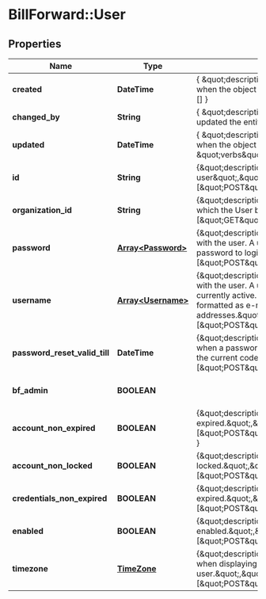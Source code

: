 # BillForward::User

## Properties
Name | Type | Description | Notes
------------ | ------------- | ------------- | -------------
**created** | **DateTime** | { \&quot;description\&quot; : \&quot;The UTC DateTime when the object was created.\&quot;, \&quot;verbs\&quot;:[] } | [optional] 
**changed_by** | **String** | { \&quot;description\&quot; : \&quot;ID of the user who last updated the entity.\&quot;, \&quot;verbs\&quot;:[] } | [optional] 
**updated** | **DateTime** | { \&quot;description\&quot; : \&quot;The UTC DateTime when the object was last updated.\&quot;, \&quot;verbs\&quot;:[] } | [optional] 
**id** | **String** | {\&quot;description\&quot;:\&quot;ID of the user\&quot;,\&quot;verbs\&quot;:[\&quot;POST\&quot;,\&quot;PUT\&quot;,\&quot;GET\&quot;]} | [optional] 
**organization_id** | **String** | {\&quot;description\&quot;:\&quot;ID of the Organization to which the User belongs.\&quot;,\&quot;verbs\&quot;:[\&quot;GET\&quot;,\&quot;POST\&quot;]} | 
**password** | [**Array&lt;Password&gt;**](Password.md) | {\&quot;description\&quot;:\&quot;Passwords associated with the user. A user must have one currently active password to login.\&quot;,\&quot;verbs\&quot;:[\&quot;POST\&quot;,\&quot;PUT\&quot;,\&quot;GET\&quot;]} | 
**username** | [**Array&lt;Username&gt;**](Username.md) | {\&quot;description\&quot;:\&quot;Usernames associated with the user. A user may have more than one username currently active. Usernames are enforced to be formatted as e-mail addresses.\&quot;,\&quot;verbs\&quot;:[\&quot;POST\&quot;,\&quot;PUT\&quot;,\&quot;GET\&quot;]} | 
**password_reset_valid_till** | **DateTime** | {\&quot;description\&quot;:\&quot;The UTC DateTime when a password reset would no longer be valid with the current code.\&quot;,\&quot;verbs\&quot;:[\&quot;POST\&quot;,\&quot;PUT\&quot;,\&quot;GET\&quot;]} | 
**bf_admin** | **BOOLEAN** |  | [optional] [default to false]
**account_non_expired** | **BOOLEAN** | {\&quot;description\&quot;:\&quot;Whether the User has expired.\&quot;,\&quot;verbs\&quot;:[\&quot;POST\&quot;,\&quot;PUT\&quot;,\&quot;GET\&quot;] } | [default to false]
**account_non_locked** | **BOOLEAN** | {\&quot;description\&quot;:\&quot;Is the User locked.\&quot;,\&quot;verbs\&quot;:[\&quot;POST\&quot;,\&quot;PUT\&quot;,\&quot;GET\&quot;]} | [default to false]
**credentials_non_expired** | **BOOLEAN** | {\&quot;description\&quot;:\&quot;Are the User credentials expired.\&quot;,\&quot;verbs\&quot;:[\&quot;POST\&quot;,\&quot;PUT\&quot;,\&quot;GET\&quot;]} | [default to false]
**enabled** | **BOOLEAN** | {\&quot;description\&quot;:\&quot;Is the User enabled.\&quot;,\&quot;verbs\&quot;:[\&quot;POST\&quot;,\&quot;PUT\&quot;,\&quot;GET\&quot;]} | [default to false]
**timezone** | [**TimeZone**](TimeZone.md) | {\&quot;description\&quot;:\&quot;The timezone used when displaying time series data to the user.\&quot;,\&quot;verbs\&quot;:[\&quot;POST\&quot;,\&quot;PUT\&quot;,\&quot;GET\&quot;]} | 


